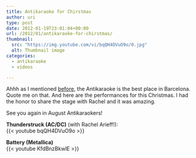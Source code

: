 ```yaml
---
title: Antikaraoke for Chirstmas
author: uri
type: post
date: 2012-01-19T23:01:04+00:00
url: /2012/01/antikaraoke-for-chirstmas/
thumbnail:
  src: "https://img.youtube.com/vi/bqQH4DVuO9o/0.jpg"
  alt: Thumbnail image
categories:
  - antikaraoke
  - vídeos

---
```

Ahhh as I mentioned [before][1], the Antikaraoke is the best place in Barcelona. Quote me on that. And here are the performances for this Christmas. I had the honor to share the stage with Rachel and it was amazing.

See you again in August Antikaraokers!

**Thunderstruck (AC/DC)** (with Rachel Arieff!):  
{{< youtube bqQH4DVuO9o >}}</iframe>

**Battery (Metallica)**  
{{< youtube KfdBnzBkwlE >}}</iframe>

 [1]: /2011/03/back-to-the-antikaraoke/